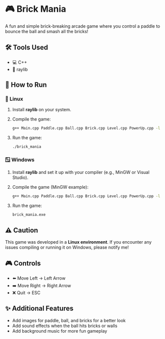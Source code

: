 # 🎮 Brick Mania

A fun and simple brick-breaking arcade game where you control a paddle to bounce the ball and smash all the bricks!

## 🛠 Tools Used

* 💻 C++
* 🎨 raylib

## 🚀 How to Run

### 🐧 Linux

1. Install **raylib** on your system.

2. Compile the game:

   ```bash
   g++ Main.cpp Paddle.cpp Ball.cpp Brick.cpp Level.cpp PowerUp.cpp -lraylib -o brick_mania
   ```

3. Run the game:

   ```bash
   ./brick_mania
   ```

### 🪟 Windows

1. Install **raylib** and set it up with your compiler (e.g., MinGW or Visual Studio).

2. Compile the game (MinGW example):

   ```bash
   g++ Main.cpp Paddle.cpp Ball.cpp Brick.cpp Level.cpp PowerUp.cpp -lraylib -lopengl32 -lgdi32 -lwinmm -o brick_mania.exe
   ```

3. Run the game:

   ```bash
   brick_mania.exe
   ```

## ⚠️ Caution

This game was developed in a **Linux environment**. If you encounter any issues compiling or running it on Windows, please notify me!

## 🎮 Controls

* ⬅️ Move Left → Left Arrow
* ➡️ Move Right → Right Arrow
* ❌ Quit → ESC

## ✨ Additional Features

* Add images for paddle, ball, and bricks for a better look
* Add sound effects when the ball hits bricks or walls
* Add background music for more fun gameplay
